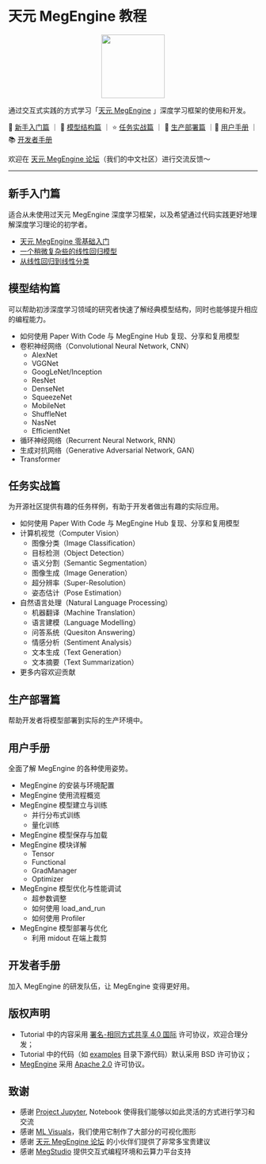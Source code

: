 # 天元 MegEngine 教程

<p align="center">
  <img height="128" src="./assets/logo/megengine.jpg">
</p>

通过交互式实践的方式学习「[天元 MegEngine](https://github.com/MegEngine/MegEngine) 」深度学习框架的使用和开发。

:school_satchel: [新手入门篇](#新手入门篇) ｜ :rainbow: [模型结构篇](#模型结构篇) ｜ :star: [任务实战篇](#任务实战篇) ｜ :hammer: [生产部署篇](#生产部署篇) 
｜:notebook: [用户手册](#用户手册) ｜ :books: [开发者手册](#开发者手册) 

欢迎在 [天元 MegEngine 论坛](https://discuss.megengine.org.cn/)（我们的中文社区）进行交流反馈～

------

## 新手入门篇

适合从未使用过天元 MegEngine 深度学习框架，以及希望通过代码实践更好地理解深度学习理论的初学者。

- [天元 MegEngine 零基础入门](./notebooks/getting-started/megengine-basic-concepts.ipynb)
- [一个稍微复杂些的线性回归模型](./notebooks/getting-started/learning-from-linear-regression.ipynb)
- [从线性回归到线性分类](./notebooks/getting-started/from-linear-regression-to-linear-classification.ipynb)

## 模型结构篇

可以帮助初涉深度学习领域的研究者快速了解经典模型结构，同时也能够提升相应的编程能力。

- 如何使用 Paper With Code 与 MegEngine Hub 复现、分享和复用模型
- 卷积神经网络（Convolutional Neural Network, CNN）
  - AlexNet
  - VGGNet
  - GoogLeNet/Inception
  - ResNet
  - DenseNet
  - SqueezeNet
  - MobileNet
  - ShuffleNet
  - NasNet
  - EfficientNet
- 循环神经网络（Recurrent Neural Network, RNN）
- 生成对抗网络（Generative Adversarial Network, GAN）
- Transformer

## 任务实战篇

为开源社区提供有趣的任务样例，有助于开发者做出有趣的实际应用。

- 如何使用 Paper With Code 与 MegEngine Hub 复现、分享和复用模型
- 计算机视觉（Computer Vision）
  - 图像分类（Image Classification）
  - 目标检测（Object Detection）
  - 语义分割（Semantic Segmentation）
  - 图像生成（Image Generation）
  - 超分辨率（Super-Resolution）
  - 姿态估计（Pose Estimation）
- 自然语言处理（Natural Language Processing）
  - 机器翻译（Machine Translation）
  - 语言建模（Language Modelling）
  - 问答系统（Quesiton Answering）
  - 情感分析（Sentiment Analysis）
  - 文本生成（Text Generation）
  - 文本摘要（Text Summarization）
- 更多内容欢迎贡献

## 生产部署篇

帮助开发者将模型部署到实际的生产环境中。

## 用户手册

全面了解 MegEngine 的各种使用姿势。

- MegEngine 的安装与环境配置
- MegEngine 使用流程概览
- MegEngine 模型建立与训练
  - 并行分布式训练
  - 量化训练
- MegEngine 模型保存与加载
- MegEngine 模块详解
  - Tensor
  - Functional
  - GradManager
  - Optimizer
- MegEngine 模型优化与性能调试
  - 超参数调整
  - 如何使用 load_and_run
  - 如何使用 Profiler
- MegEngine 模型部署与优化
  - 利用 midout 在端上裁剪

## 开发者手册

加入 MegEngine 的研发队伍，让 MegEngine 变得更好用。

## 版权声明

- Tutorial 中的内容采用 [署名-相同方式共享 4.0 国际](./LICENSE) 许可协议，欢迎合理分发；
- Tutorial 中的代码（如 [examples](./examples) 目录下源代码）默认采用 BSD 许可协议；
- [MegEngine](https://github.com/MegEngine/MegEngine) 采用 [Apache 2.0](https://github.com/MegEngine/MegEngine/blob/master/LICENSE) 许可协议。

## 致谢

- 感谢 [Project Jupyter](https://jupyter.org/), Notebook 使得我们能够以如此灵活的方式进行学习和交流
- 感谢 [ML Visuals](https://github.com/dair-ai/ml-visuals)，我们使用它制作了大部分的可视化图形
- 感谢 [天元 MegEngine 论坛](https://discuss.megengine.org.cn/) 的小伙伴们提供了非常多宝贵建议
- 感谢 [MegStudio](https://studio.brainpp.com/) 提供交互式编程环境和云算力平台支持

<!-- ALL-CONTRIBUTORS-LIST:START - Do not remove or modify this section -->
<!-- prettier-ignore-start -->
<!-- markdownlint-disable -->

<!-- markdownlint-restore -->
<!-- prettier-ignore-end -->
<!-- ALL-CONTRIBUTORS-LIST:END -->

